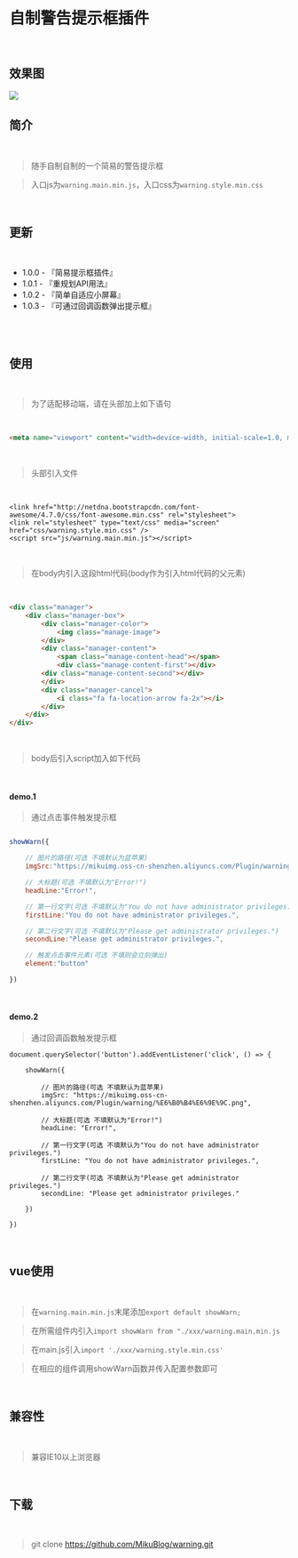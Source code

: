 # 自制警告提示框插件

<br/>

## 效果图

<img src="https://mikuimg.oss-cn-shenzhen.aliyuncs.com/Plugin/warning/%E6%95%88%E6%9E%9C%E5%9B%BE2.png"> 

<br/>

## 简介

<br/>

>随手自制自制的一个简易的警告提示框

>入口js为```warning.main.min.js```，入口css为```warning.style.min.css```

<br/>

## 更新

<br/>

- 1.0.0 - 『简易提示框插件』
- 1.0.1 - 『重规划API用法』
- 1.0.2 - 『简单自适应小屏幕』
- 1.0.3 - 『可通过回调函数弹出提示框』

<br/>

<br/>

## 使用

<br/>

>为了适配移动端，请在头部加上如下语句

<br/>

```html
<meta name="viewport" content="width=device-width, initial-scale=1.0, maximum-scale=1.0, user-scalable=no">
```

<br/>

>头部引入文件

<br/>

```
<link href="http://netdna.bootstrapcdn.com/font-awesome/4.7.0/css/font-awesome.min.css" rel="stylesheet">
<link rel="stylesheet" type="text/css" media="screen" href="css/warning.style.min.css" />
<script src="js/warning.main.min.js"></script>
```

<br/>

>在body内引入这段html代码(body作为引入html代码的父元素)

<br/>

```html
<div class="manager">
    <div class="manager-box">
        <div class="manager-color">
            <img class="manage-image">
        </div>
        <div class="manager-content">
            <span class="manage-content-head"></span>
            <div class="manage-content-first"></div>
	    <div class="manage-content-second"></div>
        </div>
        <div class="manager-cancel">
            <i class="fa fa-location-arrow fa-2x"></i>
        </div>
    </div>
</div>
```

<br/>

>body后引入script加入如下代码

<br/>

#### demo.1

>通过点击事件触发提示框

```js

showWarn({

    // 图片的路径(可选 不填默认为蓝苹果)
    imgSrc:"https://mikuimg.oss-cn-shenzhen.aliyuncs.com/Plugin/warning/%E6%B0%B4%E6%9E%9C.png",

    // 大标题(可选 不填默认为"Error!")
    headLine:"Error!",

    // 第一行文字(可选 不填默认为"You do not have administrator privileges.")
    firstLine:"You do not have administrator privileges.",

    // 第二行文字(可选 不填默认为"Please get administrator privileges.")
    secondLine:"Please get administrator privileges.",

    // 触发点击事件元素(可选 不填则会立刻弹出)
    element:"button"

})

```

<br/>

#### demo.2

>通过回调函数触发提示框

```
document.querySelector('button').addEventListener('click', () => {

    showWarn({

        // 图片的路径(可选 不填默认为蓝苹果)
        imgSrc: "https://mikuimg.oss-cn-shenzhen.aliyuncs.com/Plugin/warning/%E6%B0%B4%E6%9E%9C.png",

        // 大标题(可选 不填默认为"Error!")
        headLine: "Error!",

        // 第一行文字(可选 不填默认为"You do not have administrator privileges.")
        firstLine: "You do not have administrator privileges.",

        // 第二行文字(可选 不填默认为"Please get administrator privileges.")
        secondLine: "Please get administrator privileges."

    })

})
```

<br/>

## vue使用

<br/>

>在```warning.main.min.js```末尾添加```export default showWarn;```

>在所需组件内引入```import showWarn from "./xxx/warning.main.min.js```

>在main.js引入```import './xxx/warning.style.min.css'```

>在相应的组件调用showWarn函数并传入配置参数即可

<br/>

## 兼容性

<br/>

>兼容IE10以上浏览器

<br/>

## 下载

<br/>

>git clone https://github.com/MikuBlog/warning.git



